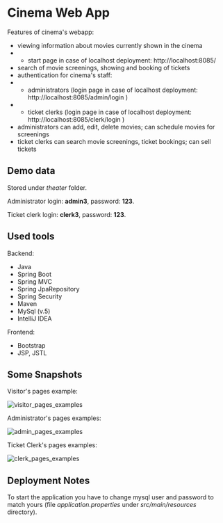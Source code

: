 # Cinema Web App

Features of cinema's webapp:
* viewing information about movies currently shown in the cinema 
* * start page in case of localhost deployment: http://localhost:8085/
* search of movie screenings, showing and booking of tickets
* authentication for cinema's staff: 
* * administrators (login page in case of localhost deployment: http://localhost:8085/admin/login ) 
* * ticket clerks (login page in case of localhost deployment: http://localhost:8085/clerk/login ) 
* administrators can add, edit, delete movies; can schedule movies for screenings
* ticket clerks can search movie screenings, ticket bookings; can sell tickets

## Demo data

Stored under *theater* folder.

Administrator login: **admin3**, password: **123**.

Ticket clerk login: **clerk3**, password: **123**.

## Used tools

Backend:
* Java
* Spring Boot
* Spring MVC
* Spring JpaRepository
* Spring Security
* Maven
* MySql (v.5)
* IntelliJ IDEA

Frontend:
* Bootstrap
* JSP, JSTL

## Some Snapshots

Visitor's pages example:

![visitor_pages_examples](https://user-images.githubusercontent.com/27282099/31722048-b29e2bae-b423-11e7-8f34-3a29062faeb6.jpg)


Administrator's pages examples:

![admin_pages_examples](https://user-images.githubusercontent.com/27282099/31723121-aa516df0-b426-11e7-8d7f-64955550db69.jpg)


Ticket Clerk's pages examples:

![clerk_pages_examples](https://user-images.githubusercontent.com/27282099/31723533-c2201764-b427-11e7-8c1d-40a0fb464963.jpg)

## Deployment Notes

To start the application you have to change mysql user and password to match yours (file *application.properties* under *src/main/resources* directory). 



